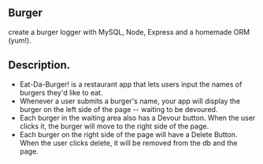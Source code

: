 ## Burger
create a burger logger with MySQL, Node, Express and a homemade ORM (yum!).

## Description.
* Eat-Da-Burger! is a restaurant app that lets users input the names of burgers they'd like to eat.
* Whenever a user submits a burger's name, your app will display the burger on the left side of the page -- waiting to be devoured.
* Each burger in the waiting area also has a Devour button. When the user clicks it, the burger will move to the right side of the page.
* Each burger on the right side of the page will have a Delete Button. When the user clicks delete, it will be removed from the db and the page.